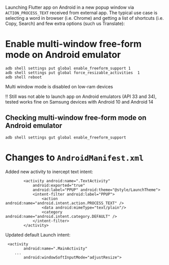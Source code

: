 Launching Flutter app on Android in a new popup window via `ACTION_PROCESS_TEXT` received from external app. The typical use case is selecting a word in browser (i.e. Chrome) and getting a list of shortcuts (i.e. Copy, Search) and few extra options (such us Translate):

# Enable multi-window free-form mode on Android emulator

```
adb shell settings put global enable_freeform_support 1
adb shell settings put global force_resizable_activities  1
adb shell reboot
```

Multi window mode is disabled on low-ram devices

!! Still was not able to launch app on Android emulators (API 33 and 34), tested works fine on Samsung devices with Android 10 and Android 14

## Checking multi-window free-form mode on Android emulator

```
adb shell settings gut global enable_freeform_support
```

# Changes to `AndroidManifest.xml`

Added new activity to inercept text intent:

```
        <activity android:name=".TextActivity"
            android:exported="true"
            android:label="PPUP" android:theme="@style/LaunchTheme">
            <intent-filter android:label="PPUP">
                <action android:name="android.intent.action.PROCESS_TEXT" />
                <data android:mimeType="text/plain"/>
                <category android:name="android.intent.category.DEFAULT" />
            </intent-filter>
        </activity>
```

Updated default Launch intent:

```
 <activity
        android:name=".MainActivity"
    ...
        android:windowSoftInputMode="adjustResize">

```